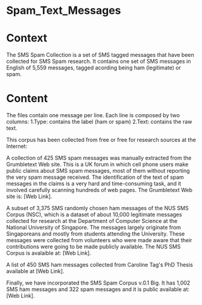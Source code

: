 # Spam_Text_Messages
# Context
The SMS Spam Collection is a set of SMS tagged messages that have been collected for SMS Spam research. It contains one set of SMS messages in English of 5,559 messages, tagged acording being ham (legitimate) or spam.

# Content
The files contain one message per line. Each line is composed by two columns: 
  1.Type: contains the label (ham or spam) 
  2.Text: contains the raw text.

This corpus has been collected from free or free for research sources at the Internet:

A collection of 425 SMS spam messages was manually extracted from the Grumbletext Web site. This is a UK forum in which cell phone users make public claims about SMS spam messages, most of them without reporting the very spam message received. The identification of the text of spam messages in the claims is a very hard and time-consuming task, and it involved carefully scanning hundreds of web pages. The Grumbletext Web site is: [Web Link].

A subset of 3,375 SMS randomly chosen ham messages of the NUS SMS Corpus (NSC), which is a dataset of about 10,000 legitimate messages collected for research at the Department of Computer Science at the National University of Singapore. The messages largely originate from Singaporeans and mostly from students attending the University. These messages were collected from volunteers who were made aware that their contributions were going to be made publicly available. The NUS SMS Corpus is avalaible at: [Web Link].

A list of 450 SMS ham messages collected from Caroline Tag's PhD Thesis available at [Web Link].

Finally, we have incorporated the SMS Spam Corpus v.0.1 Big. It has 1,002 SMS ham messages and 322 spam messages and it is public available at: [Web Link]. 
